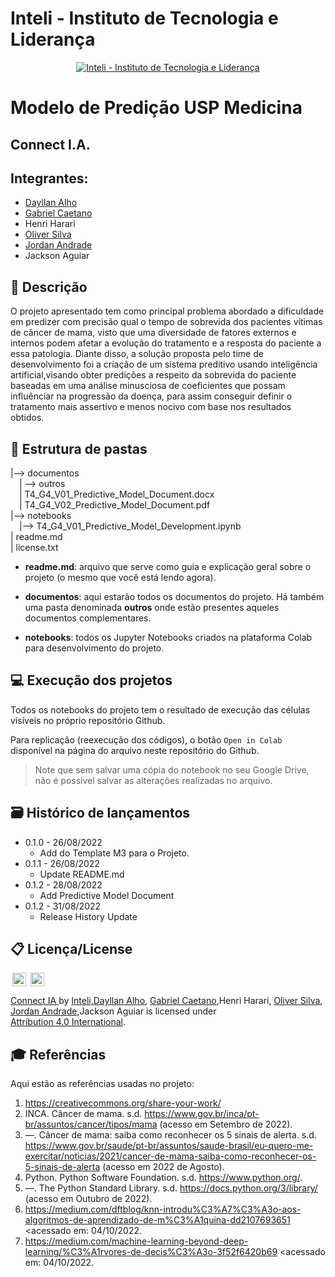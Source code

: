 # Inteli - Instituto de Tecnologia e Liderança 

<p align="center">
<a href= "https://www.inteli.edu.br/"><img src="https://www.inteli.edu.br/wp-content/uploads/2021/08/20172028/marca_1-2.png" alt="Inteli - Instituto de Tecnologia e Liderança" border="0"></a>
</p>

# Modelo de Predição USP Medicina

## Connect I.A.

## Integrantes: 
- <a href="https://www.linkedin.com/in/dayllan-alho/">Dayllan Alho</a>
- <a href="https://www.linkedin.com/in/gabrielcaetanonhoncanse/">Gabriel Caetano</a>
- Henri Harari 
- <a href="https://www.linkedin.com/in/oliver-gomes-da-silva/">Oliver Silva</a> 
- <a href="https://www.linkedin.com/in/jordan-andrade-352541240/">Jordan Andrade</a>
- Jackson Aguiar

## 📝 Descrição
O projeto apresentado tem como principal problema abordado a dificuldade em predizer com precisão qual o tempo de sobrevida dos pacientes vítimas de câncer de mama, visto que uma diversidade de fatores externos e internos podem afetar a evolução do tratamento e a resposta do paciente a essa patologia. Diante disso, a solução proposta pelo time de desenvolvimento foi a criação de um sistema preditivo usando inteligência artificial,visando obter predições a respeito da sobrevida do paciente baseadas em uma análise minusciosa de coeficientes que possam influênciar na progressão da doença, para assim conseguir definir o tratamento mais assertivo e menos nocivo com base nos resultados obtidos.


## 📁 Estrutura de pastas
|--> documentos<br>
  &emsp;| --> outros <br>
  &emsp;| T4_G4_V01_Predictive_Model_Document.docx<br>
  &emsp;| T4_G4_V02_Predictive_Model_Document.pdf<br>
|--> notebooks<br>
  &emsp;|--> T4_G4_V01_Predictive_Model_Development.ipynb<br>
| readme.md<br>
| license.txt

- <b>readme.md</b>: arquivo que serve como guia e explicação geral sobre o projeto (o mesmo que você está lendo agora).

- <b>documentos</b>: aqui estarão todos os documentos do projeto. Há também uma pasta denominada <b>outros</b> onde estão presentes aqueles documentos complementares.

- <b>notebooks</b>: todos os Jupyter Notebooks criados na plataforma Colab para desenvolvimento do projeto.

## 💻 Execução dos projetos

Todos os notebooks do projeto tem o resultado de execução das células visíveis no próprio repositório Github.

Para replicação (reexecução dos códigos), o botão `Open in Colab` disponível na página do arquivo neste repositório do Github.
> Note que sem salvar uma cópia do notebook no seu Google Drive, não é possível salvar as alterações realizadas no arquivo.

## 🗃 Histórico de lançamentos

* 0.1.0 - 26/08/2022
    *  Add do Template M3 para o Projeto.
* 0.1.1 - 26/08/2022
    * Update README.md
* 0.1.2 - 28/08/2022
     * Add Predictive Model Document
* 0.1.2 - 31/08/2022
     * Release History Update 
      
## 📋 Licença/License

<img style="height:22px!important;margin-left:3px;vertical-align:text-bottom;" src="https://mirrors.creativecommons.org/presskit/icons/cc.svg?ref=chooser-v1"> <img style="height:22px!important;margin-left:3px;vertical-align:text-bottom;" src="https://mirrors.creativecommons.org/presskit/icons/by.svg?ref=chooser-v1">
<p xmlns:cc="http://creativecommons.org/ns#" xmlns:dct="http://purl.org/dc/terms/"><a property="dct:title" rel="cc:attributionURL" href="https://github.com/2022M3T4-Inteli/Connect-IA">Connect IA </a> by <a rel="cc:attributionURL dct:creator" property="cc:attributionName" href="https://github.com/InteliProjects/.github/blob/main/profile/README.md">Inteli,<a href="https://www.linkedin.com/in/dayllan-alho/">Dayllan Alho</a>, <a href="https://www.linkedin.com/in/gabrielcaetanonhoncanse/">Gabriel Caetano</a>,Henri Harari, <a href="https://www.linkedin.com/in/oliver-gomes-da-silva/">Oliver Silva</a>, <a href="https://www.linkedin.com/in/jordan-andrade-352541240/">Jordan Andrade</a>,Jackson Aguiar</a> is licensed under <a href="http://creativecommons.org/licenses/by/4.0/?ref=chooser-v1" target="_blank" rel="license noopener noreferrer" style="display:inline-block;">Attribution 4.0 International</a>.</p>

## 🎓 Referências

Aqui estão as referências usadas no projeto:

1. <https://creativecommons.org/share-your-work/>
2. INCA. Câncer de mama. s.d. https://www.gov.br/inca/pt-br/assuntos/cancer/tipos/mama
(acesso em Setembro de 2022).
3. —. Câncer de mama: saiba como reconhecer os 5 sinais de alerta. s.d. https://www.gov.br/saude/pt-br/assuntos/saude-brasil/eu-quero-me-exercitar/noticias/2021/cancer-de-mama-saiba-como-reconhecer-os-5-sinais-de-alerta (acesso em 2022 de Agosto).
4. Python. Python Software Foundation. s.d. https://www.python.org/.
5. —. The Python Standard Library. s.d. https://docs.python.org/3/library/ (acesso em Outubro de 2022).
6. https://medium.com/dftblog/knn-introdu%C3%A7%C3%A3o-aos-algoritmos-de-aprendizado-de-m%C3%A1quina-dd2107693651 <acessado em: 04/10/2022.
7. https://medium.com/machine-learning-beyond-deep-learning/%C3%A1rvores-de-decis%C3%A3o-3f52f6420b69 <acessado em: 04/10/2022.
